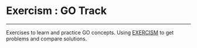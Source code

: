 # Exercism : GO Track
***
Exercises to learn and practice GO concepts.
Using [EXERCISM](https://exercism.io/) to get problems and compare solutions. 
